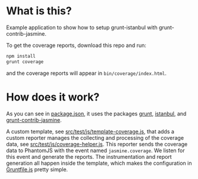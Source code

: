 # What is this?

Example application to show how to setup grunt-istanbul with
grunt-contrib-jasmine.

To get the coverage reports, download this repo and run:
```bash
npm install
grunt coverage
```
and the coverage reports will appear in `bin/coverage/index.html`.

# How does it work?

As you can see in
[package.json](package.json),
it uses the packages
[grunt](https://github.com/gruntjs/grunt),
[istanbul](https://github.com/gotwarlost/istanbul),
and
[grunt-contrib-jasmine](https://github.com/gruntjs/grunt-contrib-jasmine).

A custom template, see
[src/test/js/template-coverage.js](src/test/js/template-coverage.js),
that adds a custom reporter manages the collecting and processing of the coverage data, see
[src/test/js/coverage-helper.js](src/test/js/coverage-helper.js).
This reporter sends the coverage data to PhantomJS with the event named `jasmine.coverage`.
We listen for this event and generate the reports.
The instrumentation and report generation all happen inside the template, which makes the configuration in
[Gruntfile.js](Gruntfile.js)
pretty simple.
